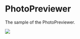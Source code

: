 # PhotoPreviewer
The sample of the PhotoPreviewer.

![](http://upload-images.jianshu.io/upload_images/683662-26152d4a12f66421.gif?imageMogr2/auto-orient/strip)

